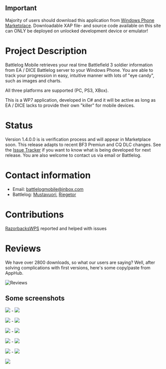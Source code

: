## Important
Majority of users should download this application from [Windows Phone Marketplace](http://windowsphone.com/s?appid=003ef672-e898-4564-8799-7bd258060cc0). 
Downloadable XAP file- and source code available on this site can ONLY be deployed on unlocked development device or emulator!

# Project Description
Battlelog Mobile retrieves your real time Battlefield 3 soldier information from EA / DICE Battlelog server to your Windows Phone. 
You are able to track your progression in easy, intuitive manner with lots of "eye candy", such as images and charts.

All three platforms are supported (PC, PS3, XBox). 

This is a WP7 application, developed in C# and it will be active as long as EA / DICE lacks to provide their own "killer" for mobile devices.

# Status
Version 1.4.0.0 is is verification process and will appear in Marketplace soon. This release adapts to recent BF3 Premiun and CQ DLC changes. See the [Issue Tracker](https://github.com/mikkoviitala/battlelogmobile/issues) 
if you want to know what is being developed for next release. You are also welcome to contact us via email or Battlelog.

# Contact information
* Email: [battlelogmobile@inbox.com](mailto:battlelogmobile@inbox.com)
* Battlelog: [Mustavuori](http://battlelog.battlefield.com/bf3/user/Mustavuori/), [Riegetor](http://battlelog.battlefield.com/bf3/user/riegetor/)

# Contributions
[RazorbacksWPS](http://battlelog.battlefield.com/bf3/user/RazorbacksWPS/) reported and helped with issues

# Reviews
We have over 2800 downloads, so what our users are saying? Well, after solving complications with first versions, here's some copy/paste from AppHub.

![Reviews](http://github.com/mikkoviitala/battlelogmobile/raw/master/public/reviews.png)

## Some screenshots

![](http://github.com/mikkoviitala/battlelogmobile/raw/master/public/MarketplaceDescription00.png) - ![](http://github.com/mikkoviitala/battlelogmobile/raw/master/public/MarketplaceDescription01.png)

![](http://github.com/mikkoviitala/battlelogmobile/raw/master/public/MarketplaceDescription02.png) - ![](http://github.com/mikkoviitala/battlelogmobile/raw/master/public/MarketplaceDescription03.png)

![](http://github.com/mikkoviitala/battlelogmobile/raw/master/public/MarketplaceDescription04.png) - ![](http://github.com/mikkoviitala/battlelogmobile/raw/master/public/MarketplaceDescription05.png)

![](http://github.com/mikkoviitala/battlelogmobile/raw/master/public/MarketplaceDescription06.png) - ![](http://github.com/mikkoviitala/battlelogmobile/raw/master/public/MarketplaceDescription07.png)

![](http://github.com/mikkoviitala/battlelogmobile/raw/master/public/MarketplaceDescription08.png) - ![](http://github.com/mikkoviitala/battlelogmobile/raw/master/public/MarketplaceDescription09.png)

![](http://github.com/mikkoviitala/battlelogmobile/raw/master/public/MarketplaceDescription10.png)